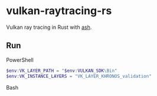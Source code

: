 # vulkan-raytracing-rs

Vulkan ray tracing in Rust with [ash][ash].

## Run

PowerShell

```ps1
$env:VK_LAYER_PATH = "$env:VULKAN_SDK\Bin"
$env:VK_INSTANCE_LAYERS = "VK_LAYER_KHRONOS_validation"
```

Bash
```sh

```

[ash]: https://github.com/MaikKlein/ash